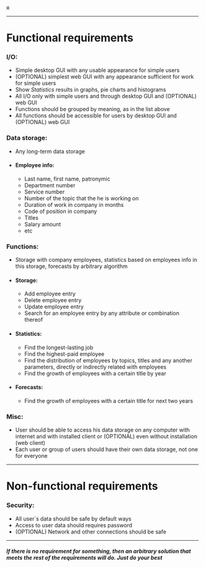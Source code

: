 я<hr>

# Functional requirements

### I/O:
- Simple desktop GUI with any usable appearance for simple users
- (OPTIONAL) simplest web GUI with any appearance sufficient for work for simple users
- Show *Statistics* results in graphs, pie charts and histograms
- All I/O only with simple users and through desktop GUI and (OPTIONAL) web GUI
- Functions should be grouped by meaning, as in the list above
- All functions should be accessible for users by desktop GUI and (OPTIONAL) web GUI


### Data storage:

- Any long-term data storage

- #### Employee info:
	- Last name, first name, patronymic
	- Department number
	- Service number
	- Number of the topic that the he is working on
	- Duration of work in company in months
	- Code of position in company
	- Titles
	- Salary amount
	- etc


### Functions:
- Storage with company employees, statistics based on employees info in this storage, forecasts by arbitrary algorithm

- #### Storage:
	- Add employee entry
	- Delete employee entry
	- Update employee entry
	- Search for an employee entry by any attribute or combination thereof

- #### Statistics<a name="stats"></a>:
	- Find the longest-lasting job
	- Find the highest-paid employee
	- Find the distribution of employees by topics, titles and any another parameters, directly or indirectly related with employees
	- Find the growth of employees with a certain title by year

- #### Forecasts:
	- Find the growth of employees with a certain title for next two years


### Misc:
- User should be able to access his data storage on any computer with internet and with installed client or (OPTIONAL) even without installation (web client)
- Each user or group of users should have their own data storage, not one for everyone

<hr>

# Non-functional requirements

### Security:
- All user\`s data should be safe by default ways
- Access to user data should requires password
- (OPTIONAL) Network and other connections should be safe


<hr>

##### If there is no requirement for something, then an arbitrary solution that meets the rest of the requirements will do. Just do your best
